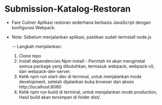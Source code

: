 ﻿# Submission-Katalog-Restoran

- Fare Culiner
  Aplikasi restoran sederhana berbasis JavaScript dengan konfigurasi Webpack.
  
- Note:
  Sebelum menjalankan aplikasi, pastikan sudah terinstall node.js

  -- Langkah menjalankan:
  1. Clone repo
  2. Install dependencies
     Npm install - Perintah ini akan menginstal semua package yang dibutuhkan, termasuk webpack, webpack-cli, dan webpack-dev-server.
  3. Ketik npm run start-dev di terminal, untuk menjalankan mode development, setelah dijalankan buka browser dan akses http://localhost:8080
  4. Ketik npm run build di terminal, untuk menjalankan mode production, Hasil build akan tersimpan di folder dist/.
     
